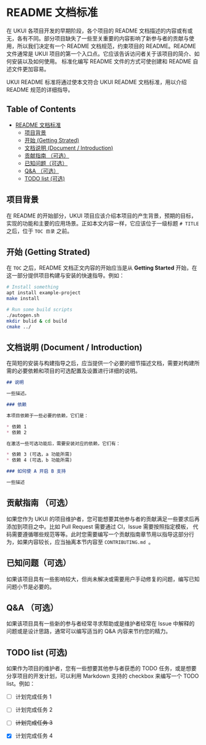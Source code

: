 # README 文档标准

在 UKUI 各项目开发的早期阶段，各个项目的 README 文档描述的内容或有或无，各有不同。部分项目缺失了一些至关重要的内容影响了新参与者的贡献与使用，所以我们决定有一个 README 文档规范，约束项目的 README。README 文件通常是 UKUI 项目的第一个入口点。它应该告诉访问者关于该项目的简介、如何安装以及如何使用。 标准化编写 README 文件的方式可使创建和 README 自述文件更加容易。 

UKUI README 标准将通过使本文符合 UKUI README 文档标准，用以介绍 README 规范的详细指导。

## Table of Contents

   * [README 文档标准](#readme-文档标准)
      * [项目背景](#项目背景)
      * [开始 (Getting Strated)](#开始-getting-strated)
      * [文档说明 (Document / Introduction)](#文档说明-document--introduction)
      * [贡献指南 （可选）](#贡献指南-可选)
      * [已知问题（可选）](#已知问题可选)
      * [Q&amp;A （可选）](#qa-可选)
      * [TODO list (可选)](#todo-list-可选)


## 项目背景

在 README 的开始部分，UKUI 项目应该介绍本项目的产生背景，预期的目标，实现的功能和主要的应用场景。正如本文内容一样，它应该位于一级标题  `# TITLE` 之后，位于 `TOC 目录` 之前。

## 开始 (Getting Strated)

在 `TOC` 之后，README 文档正文内容的开始应当是从 __Getting Started__ 开始，在这一部分提供项目构建与安装的快速指导。例如：

```bash
# Install something
apt install example-project
make install

# Run some build scripts
./autogen.sh
mkdir bulid & cd build
cmake ../
```

## 文档说明 (Document / Introduction)

在简短的安装与构建指导之后，应当提供一个必要的细节描述文档，需要对构建所需的必要依赖和项目的可选配置及设置进行详细的说明。

```markdown
## 说明

一些描述。

### 依赖

本项目依赖于一些必要的依赖，它们是：

* 依赖 1
* 依赖 2

在激活一些可选功能后，需要安装对应的依赖，它们有：

* 依赖 3 (可选，a 功能所需)
* 依赖 4 (可选，b 功能所需)

### 如何使 A 开启 B 支持

一些描述
```

## 贡献指南 （可选）

如果您作为 UKUI 的项目维护者，您可能想要其他参与者的贡献满足一些要求后再添加到项目之中。比如 Pull Request 需要通过 CI，Issue 需要按照指定模板， 代码需要遵循哪些规范等等。此时您需要编写一个贡献指南章节用以指导这部分行为，如果内容较长，应当抽离本节内容至 `CONTRIBUTING.md `。

## 已知问题（可选）

如果该项目具有一些影响较大，但尚未解决或需要用户手动修复的问题，编写已知问题小节是必要的。

## Q&A （可选）

如果该项目具有一些新的参与者经常寻求帮助或是维护者经常在 Issue 中解释的问题或是设计思路，通常可以编写适当的 Q&A 内容来节约您的精力。

## TODO list (可选)

如果作为项目的维护者，您有一些想要其他参与者获悉的 TODO 任务，或是想要分享项目的开发计划，可以利用 Markdown 支持的 checkbox 来编写一个 TODO list。例如：

* [ ] 计划完成任务 1
* [ ] 计划完成任务 2
* [ ] ~~计划完成任务 3~~
* [x] 计划完成任务 4


